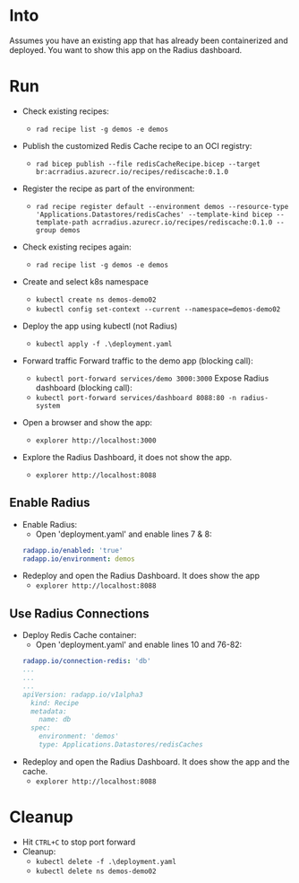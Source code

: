 # Into
Assumes you have an existing app that has already been containerized and deployed. 
You want to show this app on the Radius dashboard.

# Run
- Check existing recipes:
  - `rad recipe list -g demos -e demos`
- Publish the customized Redis Cache recipe to an OCI registry:
  - `rad bicep publish --file redisCacheRecipe.bicep --target br:acrradius.azurecr.io/recipes/rediscache:0.1.0`
- Register the recipe as part of the environment:
  - `rad recipe register default --environment demos --resource-type 'Applications.Datastores/redisCaches' --template-kind bicep --template-path acrradius.azurecr.io/recipes/rediscache:0.1.0 --group demos`
- Check existing recipes again:
  - `rad recipe list -g demos -e demos`

- Create and select k8s namespace
    - `kubectl create ns demos-demo02`
    - `kubectl config set-context --current --namespace=demos-demo02`
- Deploy the app using kubectl (not Radius)
    - `kubectl apply -f .\deployment.yaml`
- Forward traffic
    Forward traffic to the demo app (blocking call):
    - `kubectl port-forward services/demo 3000:3000`
    Expose Radius dashboard (blocking call):
    - `kubectl port-forward services/dashboard 8088:80 -n radius-system`
    
- Open a browser and show the app:
    - `explorer http://localhost:3000`
- Explore the Radius Dashboard, it does not show the app.
  - `explorer http://localhost:8088`

## Enable Radius
- Enable Radius: 
  - Open 'deployment.yaml' and enable lines 7 & 8:
  ```yaml
  radapp.io/enabled: 'true'
  radapp.io/environment: demos
  ```
- Redeploy and open the Radius Dashboard. It does show the app
  - `explorer http://localhost:8088`

## Use Radius Connections

- Deploy Redis Cache container: 
  - Open 'deployment.yaml' and enable lines 10 and 76-82:
  ```yaml
  radapp.io/connection-redis: 'db'
  ...
  ...
  ...
  apiVersion: radapp.io/v1alpha3
    kind: Recipe
    metadata:
      name: db
    spec:
      environment: 'demos'
      type: Applications.Datastores/redisCaches
  ```
- Redeploy and open the Radius Dashboard. It does show the app and the cache.
  - `explorer http://localhost:8088`

# Cleanup
- Hit `CTRL+C` to stop port forward
- Cleanup:
  - `kubectl delete -f .\deployment.yaml`
  - `kubectl delete ns demos-demo02`